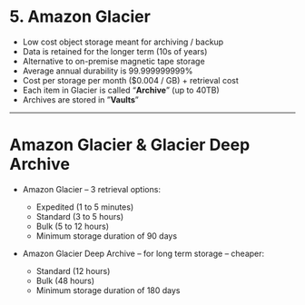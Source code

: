 # 5. Amazon Glacier

- Low cost object storage meant for archiving / backup
- Data is retained for the longer term (10s of years)
- Alternative to on-premise magnetic tape storage
- Average annual durability is 99.999999999%
- Cost per storage per month ($0.004 / GB) + retrieval cost
- Each item in Glacier is called “**Archive**” (up to 40TB)
- Archives are stored in ”**Vaults**”

---

# Amazon Glacier & Glacier Deep Archive

- Amazon Glacier – 3 retrieval options:
    - Expedited (1 to 5 minutes)
    - Standard (3 to 5 hours)
    - Bulk (5 to 12 hours)
    - Minimum storage duration of 90 days

- Amazon Glacier Deep Archive – for long term storage – cheaper:
    - Standard (12 hours)
    - Bulk (48 hours)
    - Minimum storage duration of 180 days